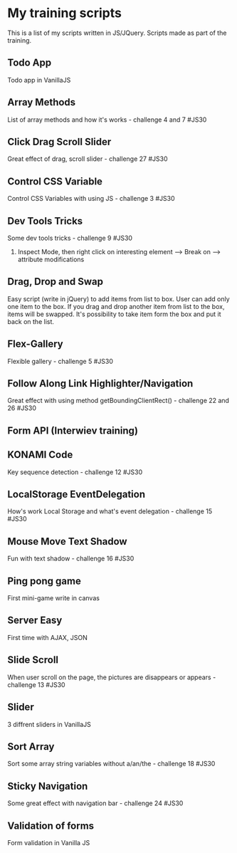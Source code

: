 # My training scripts

This is a list of my scripts written in JS/JQuery. Scripts made as part of the training.

## Todo App

Todo app in VanillaJS

## Array Methods

List of array methods and how it's works - challenge 4 and 7 #JS30

## Click Drag Scroll Slider

Great effect of drag, scroll slider - challenge 27 #JS30

## Control CSS Variable

Control CSS Variables with using JS - challenge 3 #JS30

## Dev Tools Tricks

Some dev tools tricks - challenge 9 #JS30
1) Inspect Mode, then right click on interesting element --> Break on --> attribute modifications

## Drag, Drop and Swap

Easy script (write in jQuery) to add items from list to box. User can add only one item to the box. If you drag and drop another item from list to the box, items will be swapped. It's possibility to take item form the box and put it back on the list.

## Flex-Gallery

Flexible gallery - challenge 5 #JS30

## Follow Along Link Highlighter/Navigation

Great effect with using method getBoundingClientRect() - challenge 22 and 26 #JS30

## Form API (Interwiev training)

## KONAMI Code

Key sequence detection - challenge 12 #JS30

## LocalStorage EventDelegation

How's work Local Storage and what's event delegation - challenge 15 #JS30

## Mouse Move Text Shadow

Fun with text shadow - challenge 16 #JS30

## Ping pong game

First mini-game write in canvas

## Server Easy

First time with AJAX, JSON

## Slide Scroll

When user scroll on the page, the pictures are disappears or appears - challenge 13 #JS30

## Slider

3 diffrent sliders in VanillaJS

## Sort Array

Sort some array string variables without a/an/the - challenge 18 #JS30

## Sticky Navigation

Some great effect with navigation bar - challenge 24 #JS30

## Validation of forms

Form validation in Vanilla JS


